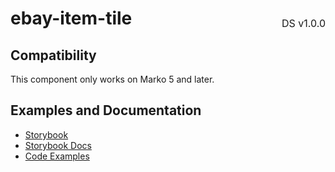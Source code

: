 <h1 style="display: flex; justify-content: space-between; align-items: center;">
    <span>
        ebay-item-tile
    </span>
    <span style="font-weight: normal; font-size: medium; margin-bottom: -15px;">
        DS v1.0.0
    </span>
</h1>

## Compatibility

This component only works on Marko 5 and later.

## Examples and Documentation

- [Storybook](https://ebay.github.io/ebayui-core/?path=/story/structure-ebay-item-tile)
- [Storybook Docs](https://ebay.github.io/ebayui-core/?path=/docs/structure-ebay-item-tile)
- [Code Examples](https://github.com/eBay/ebayui-core/tree/master/src/components/ebay-item-tile/examples)
